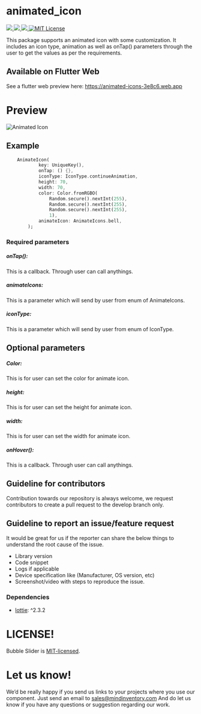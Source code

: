 # animated_icon

<a href="https://developer.android.com" style="pointer-events: stroke;" target="_blank">
<img src="https://img.shields.io/badge/platform-android-blue">
</a>
<a href="https://developer.apple.com/ios/" style="pointer-events: stroke;" target="_blank">
<img src="https://img.shields.io/badge/platform-iOS-blue">
</a>
<a href="" style="pointer-events: stroke;" target="_blank">
<img src="https://img.shields.io/badge/platform-web-blue">
</a>
<a href="https://opensource.org/licenses/MIT"><img src="https://img.shields.io/badge/license-MIT-purple.svg" alt="MIT License"></a>

This package supports an animated icon with some customization. It includes an icon type, animation as well as onTap() parameters through the user to get the values as per the requirements.

## Available on Flutter Web

See a flutter web preview here: https://animated-icons-3e8c6.web.app

# Preview
![Animated Icon](https://github.com/mi-ghanshyam/animated_icons/blob/master/assets/demo.png)

## Example
```dart
    AnimateIcon(
            key: UniqueKey(),
            onTap: () {},
            iconType: IconType.continueAnimation,
            height: 70,
            width: 70,
            color: Color.fromRGBO(
                Random.secure().nextInt(255),
                Random.secure().nextInt(255),
                Random.secure().nextInt(255),
                1),
            animateIcon: AnimateIcons.bell,
        );
```

### Required parameters

##### onTap():
This is a callback. Through user can call anythings.

##### animateIcons:
This is a parameter which will send by user from enum of AnimateIcons.

##### iconType:
This is a parameter which will send by user from enum of IconType.


## Optional parameters

##### Color:
This is for user can set the color for animate icon.

##### height:
This is for user can set the height for animate icon.

##### width:
This is for user can set the width for animate icon.

##### onHover():
This is a callback. Through user can call anythings.

## Guideline for contributors
Contribution towards our repository is always welcome, we request contributors to create a pull request to the develop branch only.

## Guideline to report an issue/feature request
It would be great for us if the reporter can share the below things to understand the root cause of the issue.
- Library version
- Code snippet
- Logs if applicable
- Device specification like (Manufacturer, OS version, etc)
- Screenshot/video with steps to reproduce the issue.

### Dependencies

* [lottie](https://pub.dev/packages/lottie): ^2.3.2

# LICENSE!
Bubble Slider is [MIT-licensed](https://github.com/mi-ghanshyam/animated_icons/blob/master/LICENSE "MIT-licensed").

# Let us know!
We’d be really happy if you send us links to your projects where you use our component. Just send an email to sales@mindinventory.com And do let us know if you have any questions or suggestion regarding our work.
